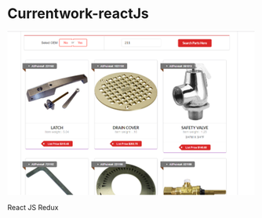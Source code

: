 # Currentwork-reactJs


![Alt text](https://raw.githubusercontent.com/mohaperera/Currentwork-reactJs/master/1Million%20product%20search%20using%20react%20js%20and%20redux.PNG "React Redux")

React JS Redux 



